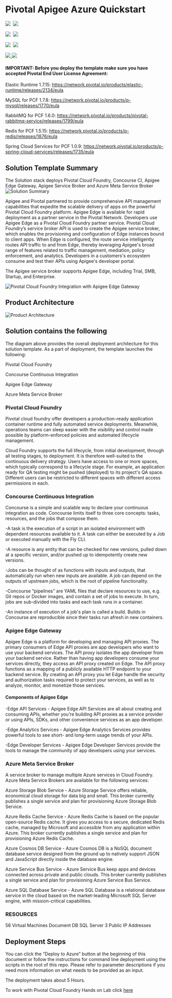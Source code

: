 # Pivotal Apigee Azure Quickstart

<IMG SRC="https://azurequickstartsservice.blob.core.windows.net/badges/pivotalcloudfoundry-apigee/PublicLastTestDate.svg" />&nbsp;
<IMG SRC="https://azurequickstartsservice.blob.core.windows.net/badges/pivotalcloudfoundry-apigee/PublicDeployment.svg" />&nbsp;

<IMG SRC="https://azurequickstartsservice.blob.core.windows.net/badges/pivotalcloudfoundry-apigee/FairfaxLastTestDate.svg" />&nbsp;
<IMG SRC="https://azurequickstartsservice.blob.core.windows.net/badges/pivotalcloudfoundry-apigee/FairfaxDeployment.svg" />&nbsp;

<IMG SRC="https://azurequickstartsservice.blob.core.windows.net/badges/pivotalcloudfoundry-apigee/BestPracticeResult.svg" />&nbsp;
<IMG SRC="https://azurequickstartsservice.blob.core.windows.net/badges/pivotalcloudfoundry-apigee/CredScanResult.svg" />&nbsp;

<a href="https://portal.azure.com/#create/Microsoft.Template/uri/https%3A%2F%2Fraw.githubusercontent.com%2FAzure%2Fazure-quickstart-templates%2Fmaster%2Fpivotalcloudfoundry-apigee%2Fazuredeploy.json" target="_blank">
<img src="https://raw.githubusercontent.com/Azure/azure-quickstart-templates/master/1-CONTRIBUTION-GUIDE/images/deploytoazure.png"/>
</a>
<a href="http://armviz.io/#/?load=https%3A%2F%2Fraw.githubusercontent.com%2FAzure%2Fazure-quickstart-templates%2Fmaster%2Fpivotalcloudfoundry-apigee%2Fazuredeploy.json" target="_blank">
<img src="https://raw.githubusercontent.com/Azure/azure-quickstart-templates/master/1-CONTRIBUTION-GUIDE/images/visualizebutton.png"/>
</a>

#### IMPORTANT: Before you deploy the template make sure you have accepted Pivotal End User License Agreement:

Elastic Runtime 1.7.15:
https://network.pivotal.io/products/elastic-runtime/releases/2134/eula

MySQL for PCF 1.7.8:
https://network.pivotal.io/products/p-mysql/releases/1770/eula

RabbitMQ for PCF 1.6.0:
https://network.pivotal.io/products/pivotal-rabbitmq-service/releases/1799/eula

Redis for PCF 1.5.15:
https://network.pivotal.io/products/p-redis/releases/1876/eula

Spring Cloud Services for PCF 1.0.9:
https://network.pivotal.io/products/p-spring-cloud-services/releases/1735/eula

## Solution Template Summary
The Solution stack deploys Pivotal Cloud Foundry, Concourse CI, Apigee Edge Gateway, Apigee Service Broker and Azure Meta Service Broker
![Solution Summary](https://github.com/sysgain/azurequickstarts/blob/vcherukuri-patch-1/PivtoalCloudFoundry-Concourse-Apigee-AzureMetaService/pivotal-P2P/Images/Solution%20Summary.png?raw=true)

Apigee and Pivotal partnered to provide comprehensive API management capabilities that expedite the scalable delivery of apps on the powerful Pivotal Cloud Foundry platform. Apigee Edge is available for rapid deployment as a partner service in the Pivotal Network. Developers use Apigee Edge as a Pivotal Cloud Foundry partner service. 
Pivotal Cloud Foundry’s service broker API is used to create the Apigee service broker, which enables the provisioning and configuration of Edge instances bound to client apps. When Edge is configured, the route service intelligently routes API traffic to and from Edge, thereby leveraging Apigee's broad range of features related to traffic management, mediation, policy enforcement, and analytics. Developers in a customers's ecosystem consume and test their APIs using Apigee's developer portal.

The Apigee service broker supports Apigee Edge, including Trial, SMB, Startup, and Enterprise.

![Pivotal Cloud Foundry Integration with Apigee Edge Gateway](https://github.com/sysgain/azurequickstarts/blob/vcherukuri-patch-1/PivtoalCloudFoundry-Concourse-Apigee-AzureMetaService/pivotal-P2P/Images/Solution%20Integration.png?raw=true)



## Product Architecture
![Product Architecture](https://raw.githubusercontent.com/sysgain/pivotal/master/pivotal-P2P-Architecture.jpg)

## Solution contains the following

The diagram above provides the overall deployment architecture for this solution template.
As a part of deployment, the template launches the following:

Pivotal Cloud Foundry

Concourse Continuous Integration

Apigee Edge Gateway

Azure Meta Service Broker

### Pivotal Cloud Foundry

Pivotal cloud foundry offer developers a production-ready application container runtime and fully automated service deployments. Meanwhile, operations teams can sleep easier with the visibility and control made possible by platform-enforced policies and automated lifecycle management.

Cloud Foundry supports the full lifecycle, from initial development, through all testing stages, to deployment. It is therefore well-suited to the continuous delivery strategy. Users have access to one or more spaces, which typically correspond to a lifecycle stage. For example, an application ready for QA testing might be pushed (deployed) to its project's QA space. Different users can be restricted to different spaces with different access permissions in each.
### Concourse Continuous Integration

Concourse is a simple and scalable way to declare your continuous integration as code.
Concourse limits itself to three core concepts: tasks, resources, and the jobs that compose them. 

-A task is the execution of a script in an isolated environment with dependent resources available to it. A task can either be executed by a Job or executed manually with the Fly CLI.

-A resource is any entity that can be checked for new versions, pulled down at a specific version, and/or pushed up to idempotently create new versions.

-Jobs can be thought of as functions with inputs and outputs, that automatically run when new inputs are available. A job can depend on the outputs of upstream jobs, which is the root of pipeline functionality.

-Concourse “pipelines” are YAML files that declare resources to use, e.g. Git repos or Docker images, and contain a set of jobs to execute. In turn, jobs are sub-divided into tasks and each task runs in a container. 

-An instance of execution of a job's plan is called a build. Builds in Concourse are reproducible since their tasks run afresh in new containers. 

### Apigee Edge Gateway

Apigee Edge is a platform for developing and managing API proxies. The primary consumers of Edge API proxies are app developers who want to use your backend services. The API proxy isolates the app developer from your backend service. 
Rather than having app developers consume your services directly, they access an API proxy created on Edge. The API proxy functions as a mapping of a publicly available HTTP endpoint to your backend service.  By creating an API proxy you let Edge handle the security and authorization tasks required to protect your services, as well as to analyze, monitor, and monetize those services.

#### Components of Apigee Edge

-Edge API Services - Apigee Edge API Services are all about creating and consuming APIs, whether you're building API proxies as a service provider or using APIs, SDKs, and other convenience services as an app developer.

-Edge Analytics Services - Apigee Edge Analytics Services provides powerful tools to see short- and long-term usage trends of your APIs.

-Edge Developer Services - Apigee Edge Developer Services provide the tools to manage the community of app developers using your services.

### Azure Meta Service Broker

A service broker to manage multiple Azure services in Cloud Foundry.
Azure Meta Service Brokers are available for the following services:

Azure Storage Blob Service - Azure Storage Service offers reliable, economical cloud storage for data big and small. This broker currently publishes a single service and plan for provisioning Azure Storage Blob Service.

Azure Redis Cache Service - Azure Redis Cache is based on the popular open-source Redis cache. It gives you access to a secure, dedicated Redis cache, managed by Microsoft and accessible from any application within Azure. This broker currently publishes a single service and plan for provisioning Azure Redis Cache.

Azure Cosmos DB Service - Azure Cosmos DB is a NoSQL document database service designed from the ground up to natively support JSON and JavaScript directly inside the database engine.

Azure Service Bus Service - Azure Service Bus keep apps and devices connected across private and public clouds. This broker currently publishes a single service and plan for provisioning Azure Service Bus Service.

Azure SQL Database Service - Azure SQL Database is a relational database service in the cloud based on the market-leading Microsoft SQL Server engine, with mission-critical capabilities.

### RESOURCES

56 Virtual Machines
Document DB
SQL Server
3 Public IP Addresses

## Deployment Steps

You can click the “Deploy to Azure” button at the beginning of this document or follow the instructions for command line deployment using the scripts in the root of this repo.
Please refer to parameter descriptions if you need more information on what needs to be provided as an input.

The deployment takes about 5 Hours. 

To work with Pivotal Cloud Foundry Hands on Lab click [here](http://pcf-ignite.pcfazure.com/Labs/)


